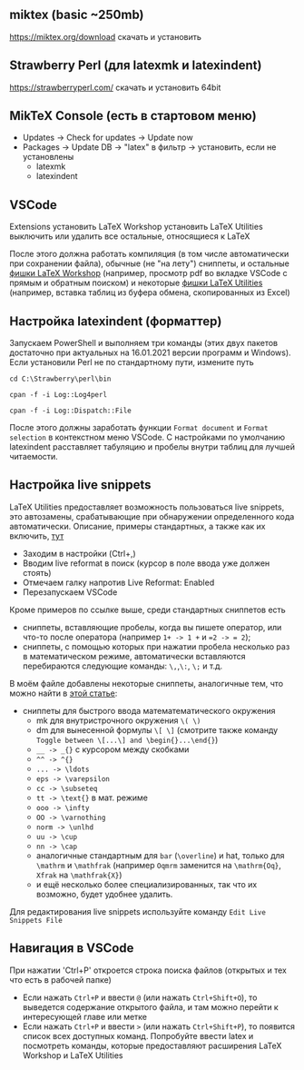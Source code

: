 ## miktex (basic ~250mb)
  https://miktex.org/download
  скачать и установить

## Strawberry Perl (для latexmk и latexindent)
  https://strawberryperl.com/
  скачать и установить 64bit
  

## MikTeX Console (есть в стартовом меню)
  - Updates -> Check for updates -> Update now
  - Packages -> Update DB -> "latex" в фильтр -> установить, если не установлены
      - latexmk
      - latexindent

## VSCode
  Extensions
    установить LaTeX Workshop
    установить LaTeX Utilities
    выключить или удалить все остальные, относящиеся к LaTeX

После этого должна работать компиляция (в том числе автоматически при сохранении файла), обычные (не "на лету") сниппеты, и остальные [фишки LaTeX Workshop](https://github.com/James-Yu/LaTeX-Workshop#features-taster) (например, просмотр pdf во вкладке VSCode с прямым и обратным поиском) и некоторые [фишки LaTeX Utilities](https://github.com/tecosaur/LaTeX-Utilities/#features) (например, вставка таблиц из буфера обмена, скопированных из Excel)

## Настройка latexindent (форматтер)
Запускаем PowerShell и выполняем три команды (этих двух пакетов достаточно при актуальных на 16.01.2021 версии программ и Windows). Если установили Perl не по стандартному пути, измените путь

  ```cd C:\Strawberry\perl\bin```

  ```cpan -f -i Log::Log4perl```
  
  ```cpan -f -i Log::Dispatch::File```

После этого должны заработать функции `Format document` и `Format selection` в контекстном меню VSCode. С настройками по умолчанию latexindent расставляет табуляцию и пробелы внутри таблиц для лучшей читаемости. 

## Настройка live snippets
LaTeX Utilities предоставляет возможность пользоваться live snippets, это автозамены, срабатывающие при обнаружении определенного кода автоматически. Описание, примеры стандартных, а также как их включить, [тут](https://github.com/tecosaur/LaTeX-Utilities/wiki/Live-Snippets#the-defaults)

- Заходим в настройки (Ctrl+,)
- Вводим live reformat в поиск (курсор в поле ввода уже должен стоять)
- Отмечаем галку напротив Live Reformat: Enabled
- Перезапускаем VSCode

Кроме примеров по ссылке выше, среди стандартных сниппетов есть 
- сниппеты, вставляющие пробелы, когда вы пишете оператор, или что-то после оператора (например `1+ -> 1 +`  и `=2 -> = 2`);
- сниппеты, с помощью которых при нажатии пробела несколько раз в математическом режиме, автоматически вставляются перебираются следующие команды: `\,`,`\:`, `\;` и т.д.

В моём файле добавлены некоторые сниппеты, аналогичные тем, что можно найти в [этой статье](https://castel.dev/post/lecture-notes-1/):
- сниппеты для быстрого ввода математематического окружения
  - mk для внутристрочного окружения `\( \)`
  - dm для вынесенной формулы `\[ \]` (смотрите также команду `Toggle between \[...\] and \begin{}...\end{}`)
  - `__ -> _{}` с курсором между скобками
  - `^^ -> ^{}`
  - `... -> \ldots`
  - `eps -> \varepsilon`
  - `cc -> \subseteq`
  - `tt -> \text{}` в мат. режиме
  - `ooo -> \infty`
  - `OO -> \varnothing`
  - `norm -> \unlhd`
  - `uu -> \cup`
  - `nn -> \cap`
  - аналогичные стандартным для `bar` (`\overline`) и hat, только для `\mathrm` и `\mathfrak` (например `Oqmrm` заменится на `\mathrm{Oq}`, `Xfrak` на `\mathfrak{X}`)
  - и ещё несколько более специализированных, так что их возможно, будет удобнее удалить.

Для редактирования live snippets используйте команду `Edit Live Snippets File`

## Навигация в VSCode
При нажатии 'Ctrl+P' откроется строка поиска файлов (открытых и тех что есть в рабочей папке)
- Если нажать `Ctrl+P` и ввести `@` (или нажать `Ctrl+Shift+O`), то выведется содержание открытого файла, и там можно перейти к интересующей главе или метке
- Если нажать `Ctrl+P` и ввести `>` (или нажать `Ctrl+Shift+P`), то появится список всех доступных команд. Попробуйте ввести latex и посмотреть команды, которые предоставляют расширения LaTeX Workshop и LaTeX Utilities